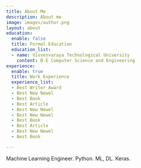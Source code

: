 ```yaml
---
title: About Me
description: About me
image: images/author.png
layout: about
education:
  enable: false
  title: Formal Education
  education_list:
  - name: Visvesvaraya Technological University
    content: B.E Computer Science and Engineering
experience:
  enable: true
  title: Work Experience
  experience_list:
  - Best Writer Award
  - Best New Newel
  - Best Book
  - Best Article
  - Best New Newel
  - Best New Newel
  - Best Book
  - Best Article
  - Best New Newel
  - Best Book

---
```

Machine Learning Engineer. Python. ML, DL. Keras.
